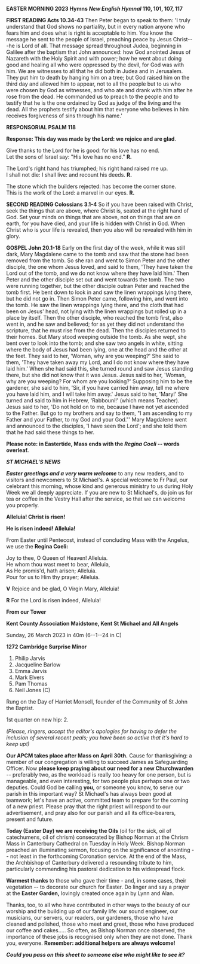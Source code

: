 **EASTER MORNING 2023 Hymns *New English Hymnal* 110, 101, 107, 117**

**FIRST READING Acts 10.34-43** Then Peter began to speak to them: 'I
truly understand that God shows no partiality, but in every nation
anyone who fears him and does what is right is acceptable to him. You
know the message he sent to the people of Israel, preaching peace by
Jesus Christ---he is Lord of all. That message spread throughout Judea,
beginning in Galilee after the baptism that John announced: how God
anointed Jesus of Nazareth with the Holy Spirit and with power; how he
went about doing good and healing all who were oppressed by the devil,
for God was with him. We are witnesses to all that he did both in Judea
and in Jerusalem. They put him to death by hanging him on a tree; but
God raised him on the third day and allowed him to appear, not to all
the people but to us who were chosen by God as witnesses, and who ate
and drank with him after he rose from the dead. He commanded us to
preach to the people and to testify that he is the one ordained by God
as judge of the living and the dead. All the prophets testify about him
that everyone who believes in him receives forgiveness of sins through
his name.'

**RESPONSORIAL PSALM 118**

**Response: This day was made by the Lord: we rejoice and are glad**.

Give thanks to the Lord for he is good: for his love has no end.   
Let the sons of Israel say: "His love has no end." **R.**

The Lord's right hand has triumphed; his right hand raised me up.   
I shall not die: I shall live: and recount his deeds. **R.**

The stone which the builders rejected: has become the corner stone.   
This is the work of the Lord: a marvel in our eyes. **R.**

**SECOND READING Colossians 3.1-4** So if you have been raised with
Christ, seek the things that are above, where Christ is, seated at the
right hand of God. Set your minds on things that are above, not on
things that are on earth, for you have died, and your life is hidden
with Christ in God. When Christ who is your life is revealed, then you
also will be revealed with him in glory.

**GOSPEL John 20.1-18** Early on the first day of the week, while it was
still dark, Mary Magdalene came to the tomb and saw that the stone had
been removed from the tomb. So she ran and went to Simon Peter and the
other disciple, the one whom Jesus loved, and said to them, 'They have
taken the Lord out of the tomb, and we do not know where they have laid
him.' Then Peter and the other disciple set out and went towards the
tomb. The two were running together, but the other disciple outran Peter
and reached the tomb first. He bent down to look in and saw the linen
wrappings lying there, but he did not go in. Then Simon Peter came,
following him, and went into the tomb. He saw the linen wrappings lying
there, and the cloth that had been on Jesus' head, not lying with the
linen wrappings but rolled up in a place by itself. Then the other
disciple, who reached the tomb first, also went in, and he saw and
believed; for as yet they did not understand the scripture, that he must
rise from the dead. Then the disciples returned to their homes. But Mary
stood weeping outside the tomb. As she wept, she bent over to look into
the tomb; and she saw two angels in white, sitting where the body of
Jesus had been lying, one at the head and the other at the feet. They
said to her, 'Woman, why are you weeping?' She said to them, 'They have
taken away my Lord, and I do not know where they have laid him.' When
she had said this, she turned round and saw Jesus standing there, but
she did not know that it was Jesus. Jesus said to her, 'Woman, why are
you weeping? For whom are you looking?' Supposing him to be the
gardener, she said to him, 'Sir, if you have carried him away, tell me
where you have laid him, and I will take him away.' Jesus said to her,
'Mary!' She turned and said to him in Hebrew, 'Rabbouni!' (which means
Teacher). Jesus said to her, 'Do not hold on to me, because I have not
yet ascended to the Father. But go to my brothers and say to them, "I am
ascending to my Father and your Father, to my God and your God."' Mary
Magdalene went and announced to the disciples, 'I have seen the Lord';
and she told them that he had said these things to her.

**Please note: in Eastertide, Mass ends with the *Regina Coeli* -- words
overleaf.**

***ST MICHAEL\'S NEWS***

***Easter greetings and a very warm welcome*** to any new readers, and
to visitors and newcomers to St Michael\'s. A special welcome to Fr
Paul, our celebrant this morning, whose kind and generous ministry to us
during Holy Week we all deeply appreciate. If you are new to St
Michael\'s, do join us for tea or coffee in the Vestry Hall after the
service, so that we can welcome you properly.

**Alleluia! Christ is risen!**

**He is risen indeed! Alleluia!**

From Easter until Pentecost, instead of concluding Mass with the
Angelus, we use the **Regina Coeli:**

Joy to thee, O Queen of Heaven! Alleluia.\
He whom thou wast meet to bear, Alleluia,\
As He promis'd, hath arisen; Alleluia.\
Pour for us to Him thy prayer; Alleluia.

**V** Rejoice and be glad, O Virgin Mary, Alleluia!

**R** For the Lord is risen indeed, Alleluia!

**From our Tower**

**Kent County Association Maidstone, Kent St Michael and All Angels**

Sunday, 26 March 2023 in 40m (6--1--24 in C)

**1272 Cambridge Surprise Minor**

1. Philip Jarvis
2. Jacqueline Barlow
3. Emma Jarvis
4. Mark Elvers
5. Pam Thomas
6. Neil Jones (C)

Rung on the Day of Harriet Monsell, founder of the Community of St John
the Baptist.

1st quarter on new hip: 2.

*(Please, ringers, accept the editor\'s apologies for having to defer
the inclusion of several recent peals; you have been so active that
it\'s hard to keep up!)*

**Our APCM takes place after Mass on April 30th.** Cause for
thanksgiving: a member of our congregation is willing to succeed James
as Safeguarding Officer. Now **please keep praying about our need for a
new Churchwarden** -- preferably two, as the workload is really too
heavy for one person, but is manageable, and even interesting, for two
people plus perhaps one or two deputies. Could God be calling **you,**
or someone you know, to serve our parish in this important way? St
Michael\'s has always been good at teamwork; let\'s have an active,
committed team to prepare for the coming of a new priest. Please pray
that the right priest will respond to our advertisement, and pray also
for our parish and all its office-bearers, present and future.

**Today (Easter Day) we are receiving the Oils** (oil for the sick, oil
of catechumens, oil of chrism) consecrated by Bishop Norman at the
Chrism Mass in Canterbury Cathedral on Tuesday in Holy Week. Bishop
Norman preached an illuminating sermon, focusing on the significance of
anointing -- not least in the forthcoming Coronation service. At the end
of the Mass, the Archbishop of Canterbury delivered a resounding tribute
to him, particularly commending his pastoral dedication to his
widespread flock.

**Warmest thanks** to those who gave their time - and, in some cases,
their vegetation -- to decorate our church for Easter. Do linger and say
a prayer at the **Easter Garden,** lovingly created once again by Lynn
and Alan.

Thanks, too, to all who have contributed in other ways to the beauty of
our worship and the building up of our family life: our sound engineer,
our musicians, our servers, our readers, our gardeners, those who have
cleaned and polished, those who meet and greet, those who have produced
our coffee and cakes..... So often, as Bishop Norman once observed, the
importance of these jobs is recognised only when they are not done.
Thank you, everyone. **Remember: additional helpers are always
welcome!**

***Could you pass on this sheet to someone else who might like to see
it?***

